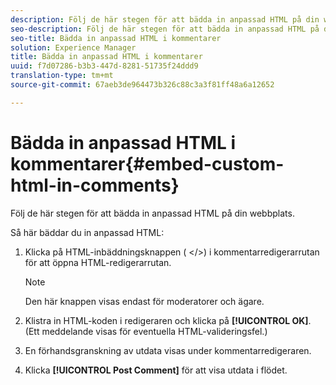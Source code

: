 ```yaml
---
description: Följ de här stegen för att bädda in anpassad HTML på din webbplats.
seo-description: Följ de här stegen för att bädda in anpassad HTML på din webbplats.
seo-title: Bädda in anpassad HTML i kommentarer
solution: Experience Manager
title: Bädda in anpassad HTML i kommentarer
uuid: f7d07286-b3b3-447d-8281-51735f24ddd9
translation-type: tm+mt
source-git-commit: 67aeb3de964473b326c88c3a3f81ff48a6a12652

---
```



# Bädda in anpassad HTML i kommentarer{#embed-custom-html-in-comments}

Följ de här stegen för att bädda in anpassad HTML på din webbplats.

Så här bäddar du in anpassad HTML:
1. Klicka på HTML-inbäddningsknappen ( &lt;/>) i kommentarredigerarrutan för att öppna HTML-redigerarrutan.

   >[!NOTE]
   >
   >Den här knappen visas endast för moderatorer och ägare.

1. Klistra in HTML-koden i redigeraren och klicka på **[!UICONTROL OK]**. (Ett meddelande visas för eventuella HTML-valideringsfel.)
1. En förhandsgranskning av utdata visas under kommentarredigeraren.
1. Klicka **[!UICONTROL Post Comment]** för att visa utdata i flödet.
